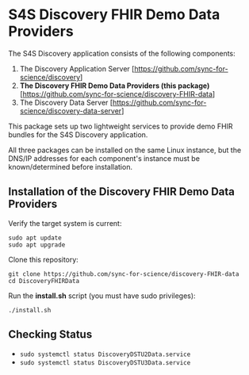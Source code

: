 # S4S Discovery FHIR Demo Data Providers

The S4S Discovery application consists of the following components:

1. The Discovery Application Server [<https://github.com/sync-for-science/discovery>]
2. **The Discovery FHIR Demo Data Providers (this package)** [<https://github.com/sync-for-science/discovery-FHIR-data>]
3. The Discovery Data Server [<https://github.com/sync-for-science/discovery-data-server>]

This package sets up two lightweight services to provide demo FHIR bundles for the S4S Discovery application.

All three packages can be installed on the same Linux instance, but the DNS/IP addresses for each component's instance must be known/determined before installation.

## Installation of the Discovery FHIR Demo Data Providers

Verify the target system is current:

    sudo apt update
    sudo apt upgrade

Clone this repository:

    git clone https://github.com/sync-for-science/discovery-FHIR-data
    cd DiscoveryFHIRData

Run the **install.sh** script (you must have sudo privileges):

    ./install.sh

## Checking Status

- `sudo systemctl status DiscoveryDSTU2Data.service`
- `sudo systemctl status DiscoveryDSTU3Data.service`
